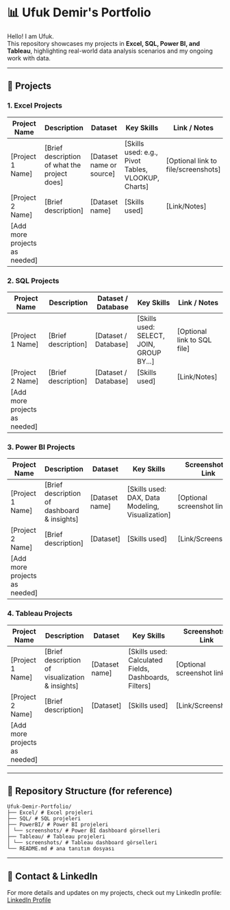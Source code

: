 # 📊 Ufuk Demir's Portfolio

Hello! I am Ufuk.  
This repository showcases my projects in **Excel, SQL, Power BI, and Tableau**, highlighting real-world data analysis scenarios and my ongoing work with data.

---

## 🚀 Projects

### 1. Excel Projects
| Project Name | Description | Dataset | Key Skills | Link / Notes |
|--------------|-------------|---------|------------|--------------|
| [Project 1 Name] | [Brief description of what the project does] | [Dataset name or source] | [Skills used: e.g., Pivot Tables, VLOOKUP, Charts] | [Optional link to file/screenshots] |
| [Project 2 Name] | [Brief description] | [Dataset name] | [Skills used] | [Link/Notes] |
| [Add more projects as needed] | | | | |

### 2. SQL Projects
| Project Name | Description | Dataset / Database | Key Skills | Link / Notes |
|--------------|-------------|-----------------|------------|--------------|
| [Project 1 Name] | [Brief description] | [Dataset / Database] | [Skills used: SELECT, JOIN, GROUP BY...] | [Optional link to SQL file] |
| [Project 2 Name] | [Brief description] | [Dataset / Database] | [Skills used] | [Link/Notes] |
| [Add more projects as needed] | | | | |

### 3. Power BI Projects
| Project Name | Description | Dataset | Key Skills | Screenshots / Link |
|--------------|-------------|---------|------------|------------------|
| [Project 1 Name] | [Brief description of dashboard & insights] | [Dataset name] | [Skills used: DAX, Data Modeling, Visualization] | [Optional screenshot link] |
| [Project 2 Name] | [Brief description] | [Dataset] | [Skills used] | [Link/Screenshots] |
| [Add more projects as needed] | | | | |

### 4. Tableau Projects
| Project Name | Description | Dataset | Key Skills | Screenshots / Link |
|--------------|-------------|---------|------------|------------------|
| [Project 1 Name] | [Brief description of visualization & insights] | [Dataset name] | [Skills used: Calculated Fields, Dashboards, Filters] | [Optional screenshot link] |
| [Project 2 Name] | [Brief description] | [Dataset] | [Skills used] | [Link/Screenshots] |
| [Add more projects as needed] | | | | |

---
## 📁 Repository Structure (for reference)

```
Ufuk-Demir-Portfolio/
├── Excel/ # Excel projeleri
├── SQL/ # SQL projeleri
├── PowerBI/ # Power BI projeleri
│ └── screenshots/ # Power BI dashboard görselleri
├── Tableau/ # Tableau projeleri
│ └── screenshots/ # Tableau dashboard görselleri
└── README.md # ana tanıtım dosyası
```

---

## 🔗 Contact & LinkedIn
For more details and updates on my projects, check out my LinkedIn profile:  
[LinkedIn Profile](https://www.linkedin.com/in/ufukdemiir)
